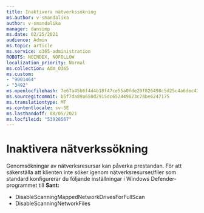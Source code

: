 ```yaml
---
title: Inaktivera nätverkssökning
ms.author: v-smandalika
author: v-smandalika
manager: dansimp
ms.date: 02/25/2021
audience: Admin
ms.topic: article
ms.service: o365-administration
ROBOTS: NOINDEX, NOFOLLOW
localization_priority: Normal
ms.collection: Adm_O365
ms.custom:
- "9001464"
- "3492"
ms.openlocfilehash: 7e67a45b6f4d4b18f47ce55a0fde20f826498c5d25c4a6dec4311d8fe4c3735f
ms.sourcegitcommit: b5f7da89a650d2915dc652449623c78be6247175
ms.translationtype: MT
ms.contentlocale: sv-SE
ms.lasthandoff: 08/05/2021
ms.locfileid: "53928567"
---
```

# <a name="disable-network-scan"></a>Inaktivera nätverkssökning

Genomsökningar av nätverksresursar kan påverka prestandan.  För att säkerställa att klienten inte söker igenom nätverksresurser/filer som standard konfigurerar du följande inställningar i Windows Defender-programmet till **Sant:**

- DisableScanningMappedNetworkDrivesForFullScan
- DisableScanningNetworkFiles